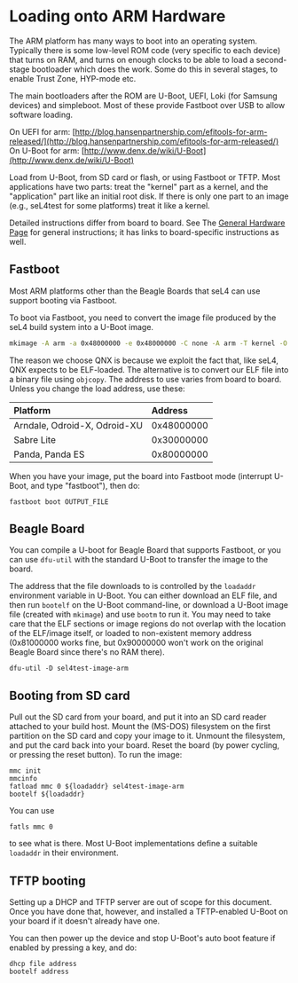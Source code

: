 # Loading onto ARM Hardware


The ARM platform has many ways to boot into an operating system. Typically there is some low-level ROM code (very specific to each device) that turns on RAM, and turns on enough clocks to be able to load
a second-stage bootloader which does the work. Some do this in several stages, to enable
Trust Zone, HYP-mode etc.

The main bootloaders after the ROM are U-Boot, UEFI, Loki (for Samsung devices) and simpleboot.  Most of these provide Fastboot over USB to allow software loading.

 On UEFI for arm: [http://blog.hansenpartnership.com/efitools-for-arm-released/](http://blog.hansenpartnership.com/efitools-for-arm-released/) On U-Boot for arm: [http://www.denx.de/wiki/U-Boot](http://www.denx.de/wiki/U-Boot)

Load from U-Boot, from SD card or flash, or using Fastboot or TFTP. Most applications have two parts: treat the "kernel" part as a kernel, and the "application" part like an initial root disk. If there is only one part to an image (e.g., seL4test for some platforms) treat it like a kernel.

Detailed instructions differ from board to board. See The [General Hardware Page](index) for general instructions; it has links to board-specific instructions as well.



## Fastboot
Most ARM platforms other than the Beagle Boards that seL4 can use support booting via Fastboot.

To boot via Fastboot, you need to convert the image file produced by the seL4 build system into a U-Boot image.
~~~bash
mkimage -A arm -a 0x48000000 -e 0x48000000 -C none -A arm -T kernel -O qnx -d INPUT_FILE OUTPUT_FILE
~~~
The reason we choose QNX is because we exploit the fact that, like seL4, QNX expects to be ELF-loaded. The alternative is to convert our ELF file into a binary file using `objcopy`.
The address to use varies from board to board. Unless you change the load address, use these:

| **Platform** | **Address** |
| :------------ | :----------|
| Arndale, Odroid-X, Odroid-XU | 0x48000000|
| Sabre Lite |0x30000000|
| Panda, Panda ES | 0x80000000|



When you have your image, put the board into Fastboot mode (interrupt U-Boot, and type "fastboot"), then do:
```
fastboot boot OUTPUT_FILE
```
## Beagle Board
You can compile a U-boot for Beagle Board that supports Fastboot, or you can use `dfu-util` with the standard U-Boot to transfer the image to the board.

The address that the file downloads to is controlled by the `loadaddr` environment variable in U-Boot. You can either download an  ELF file, and then run `bootelf` on the U-Boot command-line, or download a U-Boot image file (created with `mkimage`) and use `bootm` to run it. You may need to take care that the ELF sections or image regions do not overlap with the location of the ELF/image itself, or loaded to non-existent memory address (0x81000000 works fine, but 0x90000000 won't work on the original Beagle Board since there's no RAM there).
```
dfu-util -D sel4test-image-arm
```

## Booting from SD card
Pull out the SD card from your board, and put it into an SD card reader attached to your build host. Mount the (MS-DOS) filesystem on the first partition on the SD card and copy your image to it. Unmount the filesystem, and put the card back into your board. Reset the board (by power cycling, or pressing the reset button). To run the image:
```
mmc init
mmcinfo
fatload mmc 0 ${loadaddr} sel4test-image-arm
bootelf ${loadaddr}
```
You can use
```
fatls mmc 0
```

to see what is there. Most U-Boot implementations define a suitable `loadaddr` in their environment.

## TFTP booting
Setting up a DHCP and TFTP server are out of scope for this document. Once you have done that, however, and installed a TFTP-enabled U-Boot on your board if it doesn't already have one.

You can then power up the device and stop U-Boot's auto boot feature if
enabled by pressing a key, and do:
```
dhcp file address
bootelf address
```

